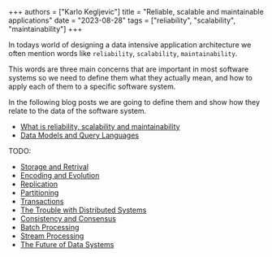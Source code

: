 +++
authors = ["Karlo Kegljevic"]
title = "Reliable, scalable and maintainable applications"
date = "2023-08-28"
tags = ["reliability", "scalability", "maintainability"]
+++

In todays world of designing a data intensive application architecture we often mention words like `reliability`, `scalability`, `maintainability`.

This words are three main concerns that are important in most software systems so we need to define them what they actually mean, and how to apply each of them
to a specific software system.

In the following blog posts we are going to define them and show how they relate to the data of the software system.

- [What is reliability, scalability and maintainability](/posts/10_rsm1/)
- [Data Models and Query Languages](/posts/11_dataandquery/)

TODO:

- [Storage and Retrival](/posts/12_storageretrival/)
- [Encoding and Evolution](/posts/13_encodingevolution/)
- [Replication](/posts/14_replication/)
- [Partitioning](/posts/15_partitioning/)
- [Transactions](/posts/16_transactions/)
- [The Trouble with Distributed Systems](/posts/17_trouble/)
- [Consistency and Consensus](/posts/18_consistencyconsensus/)
- [Batch Processing](/posts/19_batch/)
- [Stream Processing](/posts/20_stream/)
- [The Future of Data Systems](/posts/21_future/)

